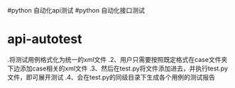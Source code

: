 #python 自动化api测试
#python 自动化接口测试
# api-autotest
.将测试用例格式化为统一的xml文件
.2、用户只需要按照既定格式在case文件夹下边添加case相关的xml文件
.3、然后在test.py将文件添加进去，并执行test.py文件，即可展开测试
.4、会在test.py的同级目录下生成各个用例的测试报告


